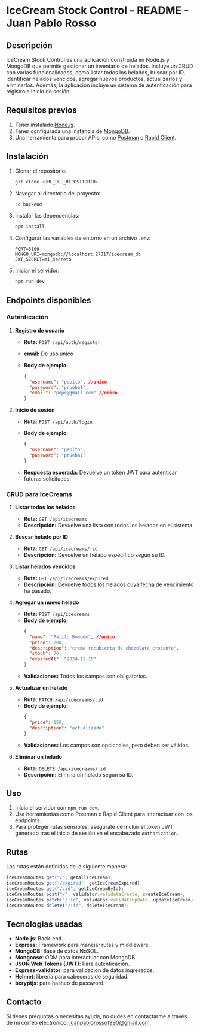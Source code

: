 # IceCream Stock Control - README - Juan Pablo Rosso

## Descripción

IceCream Stock Control es una aplicación construida en Node.js y MongoDB que permite gestionar un inventario de helados. Incluye un CRUD con varias funcionalidades, como listar todos los helados, buscar por ID, identificar helados vencidos, agregar nuevos productos, actualizarlos y eliminarlos. Además, la aplicación incluye un sistema de autenticación para registro e inicio de sesión.

## Requisitos previos

1. Tener instalado [Node.js](https://nodejs.org/).
2. Tener configurada una instancia de [MongoDB](https://www.mongodb.com/).
3. Una herramienta para probar APIs, como [Postman](https://www.postman.com/) o [Rapid Client](https://rapidapi.com/).

## Instalación

1. Clonar el repositorio:
   ```bash
   git clone <URL_DEL_REPOSITORIO>
   ```
2. Navegar al directorio del proyecto:
   ```bash
   cd backend
   ```
3. Instalar las dependencias:
   ```bash
   npm install
   ```
4. Configurar las variables de entorno en un archivo `.env`:
   ```env
   PORT=3100
   MONGO_URI=mongodb://localhost:27017/icecream_db
   JWT_SECRET=mi_secreto
   ```
5. Iniciar el servidor:
   ```bash
   npm run dev
   ```

## Endpoints disponibles

### Autenticación

1. **Registro de usuario**

   - **Ruta:** `POST /api/auth/register`
   - **email:** De uso unico
   - **Body de ejemplo:**

     ```json
     {
       "username": "pepito", //unico
       "password": "prueba1",
       "email": "pepe@gmail.com" //unico
     }
     ```

2. **Inicio de sesión**

   - **Ruta:** `POST /api/auth/login`
   - **Body de ejemplo:**

     ```json
     {
       "username": "pepito",
       "password": "prueba1"
     }
     ```

   - **Respuesta esperada:** Devuelve un token JWT para autenticar futuras solicitudes.

### CRUD para IceCreams

1. **Listar todos los helados**
   - **Ruta:** `GET /api/icecreams`
   - **Descripción:** Devuelve una lista con todos los helados en el sistema.
2. **Buscar helado por ID**

   - **Ruta:** `GET /api/icecreams/:id`
   - **Descripción:** Devuelve un helado específico según su ID.

3. **Listar helados vencidos**

   - **Ruta:** `GET /api/icecreams/expired`
   - **Descripción:** Devuelve todos los helados cuya fecha de vencimiento ha pasado.

4. **Agregar un nuevo helado**

   - **Ruta:** `POST /api/icecreams`
   - **Body de ejemplo:**
     ```json
     {
       "name": "Palito Bombom", //unico
       "price": 200,
       "description": "crema recubierta de chocolate crocante",
       "stock": 70,
       "expiredAt": "2024-12-15"
     }
     ```
   - **Validaciones:** Todos los campos son obligatorios.

5. **Actualizar un helado**

   - **Ruta:** `PATCH /api/icecreams/:id`
   - **Body de ejemplo:**
     ```json
     {
       "price": 150,
       "description": "actualizado"
     }
     ```
   - **Validaciones:** Los campos son opcionales, pero deben ser válidos.

6. **Eliminar un helado**
   - **Ruta:** `DELETE /api/icecreams/:id`
   - **Descripción:** Elimina un helado según su ID.

## Uso

1. Inicia el servidor con `npm run dev`.
2. Usa herramientas como Postman o Rapid Client para interactuar con los endpoints.
3. Para proteger rutas sensibles, asegúrate de incluir el token JWT generado tras el inicio de sesión en el encabezado `Authorization`.

## Rutas

Las rutas están definidas de la siguiente manera:

```javascript
iceCreamRoutes.get("/", getAllIceCream);
iceCreamRoutes.get("/expired", getIceCreamExpired);
iceCreamRoutes.get("/:id", getIceCreamById);
iceCreamRoutes.post("/", validator.validateCreate, createIceCream);
iceCreamRoutes.patch("/:id", validator.validateUpdate, updateIceCream);
iceCreamRoutes.delete("/:id", deleteIceCream);
```

## Tecnologías usadas

- **Node.js**: Back-end.
- **Express**: Framework para manejar rutas y middleware.
- **MongoDB**: Base de datos NoSQL.
- **Mongoose**: ODM para interactuar con MongoDB.
- **JSON Web Tokens (JWT)**: Para autenticación.
- **Express-validator**: para validacion de datos ingresados.
- **Helmet**: libreria para cabeceras de seguridad.
- **bcryptjs**: para hasheo de password.

## Contacto

Si tienes preguntas o necesitas ayuda, no dudes en contactarme a través de mi correo electrónico: [juanpablorosso1990@gmail.com](mailto:juanpablorosso1990@gmail.com).
